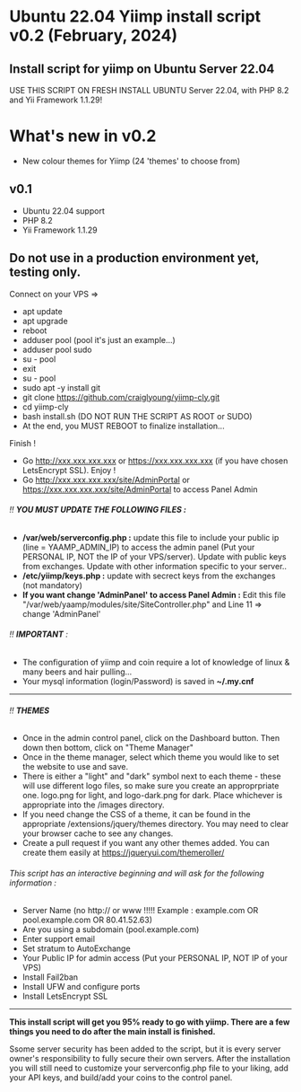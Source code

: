 # Ubuntu 22.04 Yiimp install script v0.2 (February, 2024)

## Install script for yiimp on Ubuntu Server 22.04
USE THIS SCRIPT ON FRESH INSTALL UBUNTU Server 22.04, with PHP 8.2 and Yii Framework 1.1.29!

# What's new in v0.2
- New colour themes for Yiimp (24 'themes' to choose from)

## v0.1
- Ubuntu 22.04 support
- PHP 8.2
- Yii Framework 1.1.29

## Do not use in a production environment yet, testing only.

Connect on your VPS =>

- apt update
- apt upgrade
- reboot
- adduser pool (pool it's just an example...)
- adduser pool sudo
- su - pool
- exit
- su - pool
- sudo apt -y install git
- git clone https://github.com/craiglyoung/yiimp-cly.git
- cd yiimp-cly
- bash install.sh (DO NOT RUN THE SCRIPT AS ROOT or SUDO)
- At the end, you MUST REBOOT to finalize installation...

Finish !

- Go http://xxx.xxx.xxx.xxx or https://xxx.xxx.xxx.xxx (if you have chosen LetsEncrypt SSL). Enjoy !
- Go http://xxx.xxx.xxx.xxx/site/AdminPortal or https://xxx.xxx.xxx.xxx/site/AdminPortal to access Panel Admin

###### :bangbang: **YOU MUST UPDATE THE FOLLOWING FILES :**

- **/var/web/serverconfig.php :** update this file to include your public ip (line = YAAMP_ADMIN_IP) to access the admin panel (Put your PERSONAL IP, NOT the IP of your VPS/server). Update with public keys from exchanges. Update with other information specific to your server..
- **/etc/yiimp/keys.php :** update with secrect keys from the exchanges (not mandatory)
- **If you want change 'AdminPanel' to access Panel Admin :** Edit this file "/var/web/yaamp/modules/site/SiteController.php" and Line 11 => change 'AdminPanel'

###### :bangbang: **IMPORTANT** :

- The configuration of yiimp and coin require a lot of knowledge of linux & many beers and hair pulling...
- Your mysql information (login/Password) is saved in **~/.my.cnf**

---

###### :bangbang: **THEMES**
- Once in the admin control panel, click on the Dashboard button. Then down then bottom, click on "Theme Manager"
- Once in the theme manager, select which theme you would like to set the website to use and save.
- There is either a "light" and "dark" symbol next to each theme - these will use different logo files, so make sure you create an approprpriate one. logo.png for light, and logo-dark.png for dark. Place whichever is appropriate into the /images directory.
- If you need change the CSS of a theme, it can be found in the appropriate /extensions/jquery/themes directory. You may need to clear your browser cache to see any changes.
- Create a pull request if you want any other themes added. You can create them easily at https://jqueryui.com/themeroller/

###### This script has an interactive beginning and will ask for the following information :

- Server Name (no http:// or www !!!!! Example : example.com OR pool.example.com OR 80.41.52.63)
- Are you using a subdomain (pool.example.com)
- Enter support email
- Set stratum to AutoExchange
- Your Public IP for admin access (Put your PERSONAL IP, NOT IP of your VPS)
- Install Fail2ban
- Install UFW and configure ports
- Install LetsEncrypt SSL

---

**This install script will get you 95% ready to go with yiimp. There are a few things you need to do after the main install is finished.**

Ssome server security has been added to the script, but it is every server owner's responsibility to fully secure their own servers. After the installation you will still need to customize your serverconfig.php file to your liking, add your API keys, and build/add your coins to the control panel.
